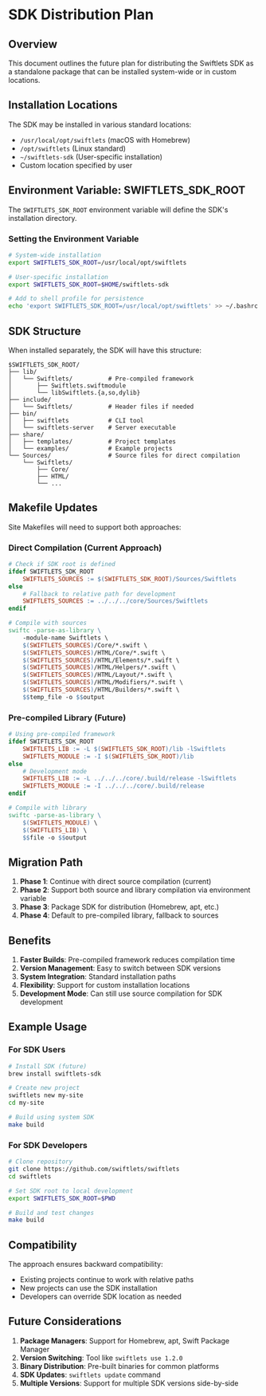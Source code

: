 # SDK Distribution Plan

## Overview

This document outlines the future plan for distributing the Swiftlets SDK as a standalone package that can be installed system-wide or in custom locations.

## Installation Locations

The SDK may be installed in various standard locations:
- `/usr/local/opt/swiftlets` (macOS with Homebrew)
- `/opt/swiftlets` (Linux standard)
- `~/swiftlets-sdk` (User-specific installation)
- Custom location specified by user

## Environment Variable: SWIFTLETS_SDK_ROOT

The `SWIFTLETS_SDK_ROOT` environment variable will define the SDK's installation directory.

### Setting the Environment Variable

```bash
# System-wide installation
export SWIFTLETS_SDK_ROOT=/usr/local/opt/swiftlets

# User-specific installation
export SWIFTLETS_SDK_ROOT=$HOME/swiftlets-sdk

# Add to shell profile for persistence
echo 'export SWIFTLETS_SDK_ROOT=/usr/local/opt/swiftlets' >> ~/.bashrc
```

## SDK Structure

When installed separately, the SDK will have this structure:

```
$SWIFTLETS_SDK_ROOT/
├── lib/
│   └── Swiftlets/          # Pre-compiled framework
│       ├── Swiftlets.swiftmodule
│       └── libSwiftlets.{a,so,dylib}
├── include/
│   └── Swiftlets/          # Header files if needed
├── bin/
│   ├── swiftlets           # CLI tool
│   └── swiftlets-server    # Server executable
├── share/
│   ├── templates/          # Project templates
│   └── examples/           # Example projects
└── Sources/                # Source files for direct compilation
    └── Swiftlets/
        ├── Core/
        ├── HTML/
        └── ...
```

## Makefile Updates

Site Makefiles will need to support both approaches:

### Direct Compilation (Current Approach)

```makefile
# Check if SDK root is defined
ifdef SWIFTLETS_SDK_ROOT
    SWIFTLETS_SOURCES := $(SWIFTLETS_SDK_ROOT)/Sources/Swiftlets
else
    # Fallback to relative path for development
    SWIFTLETS_SOURCES := ../../../core/Sources/Swiftlets
endif

# Compile with sources
swiftc -parse-as-library \
    -module-name Swiftlets \
    $(SWIFTLETS_SOURCES)/Core/*.swift \
    $(SWIFTLETS_SOURCES)/HTML/Core/*.swift \
    $(SWIFTLETS_SOURCES)/HTML/Elements/*.swift \
    $(SWIFTLETS_SOURCES)/HTML/Helpers/*.swift \
    $(SWIFTLETS_SOURCES)/HTML/Layout/*.swift \
    $(SWIFTLETS_SOURCES)/HTML/Modifiers/*.swift \
    $(SWIFTLETS_SOURCES)/HTML/Builders/*.swift \
    $$temp_file -o $$output
```

### Pre-compiled Library (Future)

```makefile
# Using pre-compiled framework
ifdef SWIFTLETS_SDK_ROOT
    SWIFTLETS_LIB := -L $(SWIFTLETS_SDK_ROOT)/lib -lSwiftlets
    SWIFTLETS_MODULE := -I $(SWIFTLETS_SDK_ROOT)/lib
else
    # Development mode
    SWIFTLETS_LIB := -L ../../../core/.build/release -lSwiftlets
    SWIFTLETS_MODULE := -I ../../../core/.build/release
endif

# Compile with library
swiftc -parse-as-library \
    $(SWIFTLETS_MODULE) \
    $(SWIFTLETS_LIB) \
    $$file -o $$output
```

## Migration Path

1. **Phase 1**: Continue with direct source compilation (current)
2. **Phase 2**: Support both source and library compilation via environment variable
3. **Phase 3**: Package SDK for distribution (Homebrew, apt, etc.)
4. **Phase 4**: Default to pre-compiled library, fallback to sources

## Benefits

1. **Faster Builds**: Pre-compiled framework reduces compilation time
2. **Version Management**: Easy to switch between SDK versions
3. **System Integration**: Standard installation paths
4. **Flexibility**: Support for custom installation locations
5. **Development Mode**: Can still use source compilation for SDK development

## Example Usage

### For SDK Users

```bash
# Install SDK (future)
brew install swiftlets-sdk

# Create new project
swiftlets new my-site
cd my-site

# Build using system SDK
make build
```

### For SDK Developers

```bash
# Clone repository
git clone https://github.com/swiftlets/swiftlets
cd swiftlets

# Set SDK root to local development
export SWIFTLETS_SDK_ROOT=$PWD

# Build and test changes
make build
```

## Compatibility

The approach ensures backward compatibility:
- Existing projects continue to work with relative paths
- New projects can use the SDK installation
- Developers can override SDK location as needed

## Future Considerations

1. **Package Managers**: Support for Homebrew, apt, Swift Package Manager
2. **Version Switching**: Tool like `swiftlets use 1.2.0`
3. **Binary Distribution**: Pre-built binaries for common platforms
4. **SDK Updates**: `swiftlets update` command
5. **Multiple Versions**: Support for multiple SDK versions side-by-side